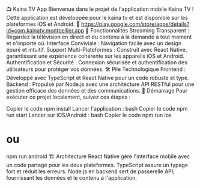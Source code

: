 📺 Kaina TV App
Bienvenue dans le projet de l'application mobile Kaina TV ! Cette application est développée pour le kaina tv et est disponible sur les plateformes iOS et Android. 🎉
https://play.google.com/store/apps/details?id=com.kainatv.montpellier.app
🌟 Fonctionnalités
Streaming Transparent : Regardez la télévision en direct et du contenu à la demande à tout moment et n'importe où.
Interface Conviviale : Navigation facile avec un design épuré et intuitif.
Support Multi-Plateformes : Construit avec React Native, garantissant une expérience cohérente sur les appareils iOS et Android.
Authentification et Sécurité : Connexion sécurisée et authentification des utilisateurs pour protéger vos données.
🛠️ Pile Technologique
Frontend : Développé avec TypeScript et React Native pour un code robuste et typé.
Backend : Propulsé par Node.js avec une architecture API RESTful pour une gestion efficace des données et des communications.
🚀 Démarrage
Pour exécuter ce projet localement, suivez ces étapes :

Copier le code
npm install
Lancer l'application :
bash
Copier le code
npm run start
Lancer sur iOS/Android :
bash
Copier le code
npm run ios
# ou
npm run android
🏗️ Architecture
React Native gère l'interface mobile avec un code partagé pour les deux plateformes.
TypeScript assure un typage fort et réduit les erreurs.
Node.js en backend sert de passerelle API, fournissant les données et le contenu à l'application.
